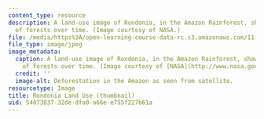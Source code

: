 ```yaml
---
content_type: resource
description: A land-use image of Rondonia, in the Amazon Rainforest, showing the clearing
  of forests over time. (Image courtesy of NASA.)
file: /media/https%3A/open-learning-course-data-rc.s3.amazonaws.com/11-366j-planning-for-sustainable-development-spring-2006/5407383732dedfa0a66ee755f227b61a_11-366js06-th.jpg
file_type: image/jpeg
image_metadata:
  caption: A land-use image of Rondonia, in the Amazon Rainforest, showing the clearing
    of forests over time. (Image courtesy of [NASA](http://www.nasa.gov/).)
  credit: ''
  image-alt: Deforestation in the Amazon as seen from satellite.
resourcetype: Image
title: Rondonia Land Use (thumbnail)
uid: 54073837-32de-dfa0-a66e-e755f227b61a
---
```

